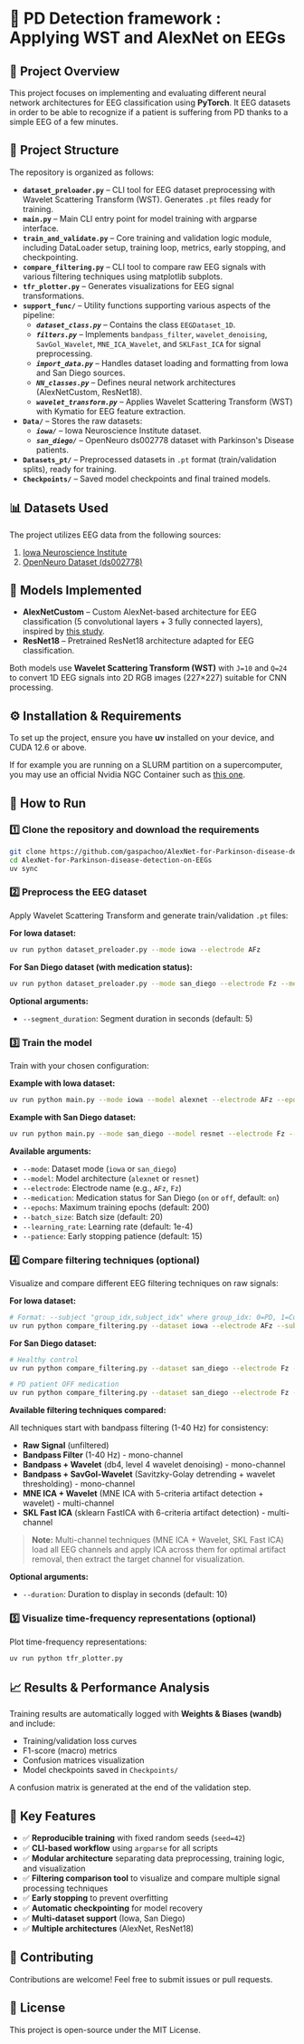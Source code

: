 # 🧠 PD Detection framework : Applying WST and AlexNet on EEGs

## 📌 Project Overview

This project focuses on implementing and evaluating different neural network architectures for EEG classification using **PyTorch**. It EEG datasets in order to be able to recognize if a patient is suffering from PD thanks to a simple EEG of a few minutes.

## 📂 Project Structure

The repository is organized as follows:

- **`dataset_preloader.py`** – CLI tool for EEG dataset preprocessing with Wavelet Scattering Transform (WST). Generates `.pt` files ready for training.
- **`main.py`** – Main CLI entry point for model training with argparse interface.
- **`train_and_validate.py`** – Core training and validation logic module, including DataLoader setup, training loop, metrics, early stopping, and checkpointing.
- **`compare_filtering.py`** – CLI tool to compare raw EEG signals with various filtering techniques using matplotlib subplots.
- **`tfr_plotter.py`** – Generates visualizations for EEG signal transformations.
- **`support_func/`** – Utility functions supporting various aspects of the pipeline:
  - **_`dataset_class.py`_** – Contains the class `EEGDataset_1D`.
  - **_`filters.py`_** – Implements `bandpass_filter`, `wavelet_denoising`, `SavGol_Wavelet`, `MNE_ICA_Wavelet`, and `SKLFast_ICA` for signal preprocessing.
  - **_`import_data.py`_** – Handles dataset loading and formatting from Iowa and San Diego sources.
  - **_`NN_classes.py`_** – Defines neural network architectures (AlexNetCustom, ResNet18).
  - **_`wavelet_transform.py`_** – Applies Wavelet Scattering Transform (WST) with Kymatio for EEG feature extraction.
- **`Data/`** – Stores the raw datasets:
  - **_`iowa/`_** – Iowa Neuroscience Institute dataset.
  - **_`san_diego/`_** – OpenNeuro ds002778 dataset with Parkinson's Disease patients.
- **`Datasets_pt/`** – Preprocessed datasets in `.pt` format (train/validation splits), ready for training.
- **`Checkpoints/`** – Saved model checkpoints and final trained models.

## 📊 Datasets Used

The project utilizes EEG data from the following sources:

1. [Iowa Neuroscience Institute](https://narayanan.lab.uiowa.edu/home/data)
2. [OpenNeuro Dataset (ds002778)](https://openneuro.org/datasets/ds002778/versions/1.0.5)

## 🔬 Models Implemented

- **AlexNetCustom** – Custom AlexNet-based architecture for EEG classification (5 convolutional layers + 3 fully connected layers), inspired by [this study](https://www.sciencedirect.com/science/article/pii/S0010482524005468).
- **ResNet18** – Pretrained ResNet18 architecture adapted for EEG classification.

Both models use **Wavelet Scattering Transform (WST)** with `J=10` and `Q=24` to convert 1D EEG signals into 2D RGB images (227×227) suitable for CNN processing.

## ⚙️ Installation & Requirements

To set up the project, ensure you have **uv** installed on your device, and CUDA 12.6 or above.

If for example you are running on a SLURM partition on a supercomputer, you may use an official Nvidia NGC Container such as [this one](https://catalog.ngc.nvidia.com/orgs/nvidia/containers/pytorch?version=25.09-py3).

## 🚀 How to Run

### 1️⃣ Clone the repository and download the requirements

```bash
git clone https://github.com/gaspachoo/AlexNet-for-Parkinson-disease-detection-on-EEGs.git
cd AlexNet-for-Parkinson-disease-detection-on-EEGs
uv sync
```

### 2️⃣ Preprocess the EEG dataset

Apply Wavelet Scattering Transform and generate train/validation `.pt` files:

**For Iowa dataset:**

```bash
uv run python dataset_preloader.py --mode iowa --electrode AFz
```

**For San Diego dataset (with medication status):**

```bash
uv run python dataset_preloader.py --mode san_diego --electrode Fz --medication off
```

**Optional arguments:**

- `--segment_duration`: Segment duration in seconds (default: 5)

### 3️⃣ Train the model

Train with your chosen configuration:

**Example with Iowa dataset:**

```bash
uv run python main.py --mode iowa --model alexnet --electrode AFz --epochs 200 --batch_size 20 --learning_rate 1e-4 --patience 15
```

**Example with San Diego dataset:**

```bash
uv run python main.py --mode san_diego --model resnet --electrode Fz --medication off --epochs 200
```

**Available arguments:**

- `--mode`: Dataset mode (`iowa` or `san_diego`)
- `--model`: Model architecture (`alexnet` or `resnet`)
- `--electrode`: Electrode name (e.g., `AFz`, `Fz`)
- `--medication`: Medication status for San Diego (`on` or `off`, default: `on`)
- `--epochs`: Maximum training epochs (default: 200)
- `--batch_size`: Batch size (default: 20)
- `--learning_rate`: Learning rate (default: 1e-4)
- `--patience`: Early stopping patience (default: 15)

### 4️⃣ Compare filtering techniques (optional)

Visualize and compare different EEG filtering techniques on raw signals:

**For Iowa dataset:**

```bash
# Format: --subject "group_idx,subject_idx" where group_idx: 0=PD, 1=Control
uv run python compare_filtering.py --dataset iowa --electrode AFz --subject "0,5" --duration 10
```

**For San Diego dataset:**

```bash
# Healthy control
uv run python compare_filtering.py --dataset san_diego --electrode Fz --subject hc1 --session hc --duration 10

# PD patient OFF medication
uv run python compare_filtering.py --dataset san_diego --electrode Fz --subject pd11 --session off --duration 10
```

**Available filtering techniques compared:**

All techniques start with bandpass filtering (1-40 Hz) for consistency:

- **Raw Signal** (unfiltered)
- **Bandpass Filter** (1-40 Hz) - mono-channel
- **Bandpass + Wavelet** (db4, level 4 wavelet denoising) - mono-channel
- **Bandpass + SavGol-Wavelet** (Savitzky-Golay detrending + wavelet thresholding) - mono-channel
- **MNE ICA + Wavelet** (MNE ICA with 5-criteria artifact detection + wavelet) - multi-channel
- **SKL Fast ICA** (sklearn FastICA with 6-criteria artifact detection) - multi-channel

> **Note:** Multi-channel techniques (MNE ICA + Wavelet, SKL Fast ICA) load all EEG channels and apply ICA across them for optimal artifact removal, then extract the target channel for visualization.

**Optional arguments:**

- `--duration`: Duration to display in seconds (default: 10)

### 5️⃣ Visualize time-frequency representations (optional)

Plot time-frequency representations:

```bash
uv run python tfr_plotter.py
```

## 📈 Results & Performance Analysis

Training results are automatically logged with **Weights & Biases (wandb)** and include:

- Training/validation loss curves
- F1-score (macro) metrics
- Confusion matrices visualization
- Model checkpoints saved in `Checkpoints/`

A confusion matrix is generated at the end of the validation step.

## 🎯 Key Features

- ✅ **Reproducible training** with fixed random seeds (`seed=42`)
- ✅ **CLI-based workflow** using `argparse` for all scripts
- ✅ **Modular architecture** separating data preprocessing, training logic, and visualization
- ✅ **Filtering comparison tool** to visualize and compare multiple signal processing techniques
- ✅ **Early stopping** to prevent overfitting
- ✅ **Automatic checkpointing** for model recovery
- ✅ **Multi-dataset support** (Iowa, San Diego)
- ✅ **Multiple architectures** (AlexNet, ResNet18)

## 🤝 Contributing

Contributions are welcome! Feel free to submit issues or pull requests.

## 📜 License

This project is open-source under the MIT License.
